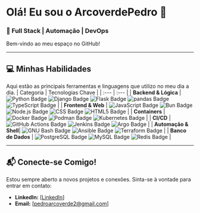 # Olá! Eu sou o ArcoverdePedro 👋

### 🚀 Full Stack | Automação | DevOps

Bem-vindo ao meu espaço no GitHub!

---

## 💻 Minhas Habilidades

Aqui estão as principais ferramentas e linguagens que utilizo no meu dia a dia.
| Categoria | Tecnologias Chave |
| :--- | :--- |
| **Backend & Lógica** | ![Python Badge](https://img.shields.io/badge/Python-3776AB?logo=python&logoColor=fff&style=for-the-badge) ![Django Badge](https://img.shields.io/badge/Django-092E20?logo=django&logoColor=fff&style=for-the-badge) ![Flask Badge](https://img.shields.io/badge/Flask-3BABC3?logo=flask&logoColor=fff&style=for-the-badge) ![pandas Badge](https://img.shields.io/badge/pandas-150458?logo=pandas&logoColor=fff&style=for-the-badge) ![TypeScript Badge](https://img.shields.io/badge/TypeScript-3178C6?logo=typescript&logoColor=fff&style=for-the-badge) |
| **Frontend & Web** | ![JavaScript Badge](https://img.shields.io/badge/JavaScript-F7DF1E?logo=javascript&logoColor=000&style=for-the-badge) ![Bun Badge](https://img.shields.io/badge/Bun-000?logo=bun&logoColor=fff&style=for-the-badge) ![Node.js Badge](https://img.shields.io/badge/Node.js-5FA04E?logo=nodedotjs&logoColor=fff&style=for-the-badge) ![CSS Badge](https://img.shields.io/badge/CSS-639?logo=css&logoColor=fff&style=for-the-badge) ![HTML5 Badge](https://img.shields.io/badge/HTML5-E34F26?logo=html5&logoColor=fff&style=for-the-badge) |
| **Containers** | ![Docker Badge](https://img.shields.io/badge/Docker-2496ED?logo=docker&logoColor=fff&style=for-the-badge) ![Podman Badge](https://img.shields.io/badge/Podman-892CA0?logo=podman&logoColor=fff&style=for-the-badge) ![Kubernetes Badge](https://img.shields.io/badge/Kubernetes-326CE5?logo=kubernetes&logoColor=fff&style=for-the-badge) |
| **CI/CD** | ![GitHub Actions Badge](https://img.shields.io/badge/GitHub%20Actions-2088FF?logo=githubactions&logoColor=fff&style=for-the-badge) ![Jenkins Badge](https://img.shields.io/badge/Jenkins-D24939?logo=jenkins&logoColor=fff&style=for-the-badge) ![Argo Badge](https://img.shields.io/badge/Argo-EF7B4D?logo=argo&logoColor=fff&style=for-the-badge) |
| **Automação & Shell**| ![GNU Bash Badge](https://img.shields.io/badge/GNU%20Bash-4EAA25?logo=gnubash&logoColor=fff&style=for-the-badge) ![Ansible Badge](https://img.shields.io/badge/Ansible-E00?logo=ansible&logoColor=fff&style=for-the-badge) ![Terraform Badge](https://img.shields.io/badge/Terraform-844FBA?logo=terraform&logoColor=fff&style=for-the-badge) |
| **Banco de Dados** | ![PostgreSQL Badge](https://img.shields.io/badge/PostgreSQL-4169E1?logo=postgresql&logoColor=fff&style=for-the-badge) ![MySQL Badge](https://img.shields.io/badge/MySQL-4479A1?logo=mysql&logoColor=fff&style=for-the-badge) ![Redis Badge](https://img.shields.io/badge/Redis-FF4438?logo=redis&logoColor=fff&style=for-the-badge) |

---

## 📬 Conecte-se Comigo!

Estou sempre aberto a novos projetos e conexões. Sinta-se à vontade para entrar em contato:

* **LinkedIn:** [[LinkedIn](https://www.linkedin.com/in/pedro-arcoverde-938b83236/)]
* **Email:** [pedroarcoverde2@gmail.com]
